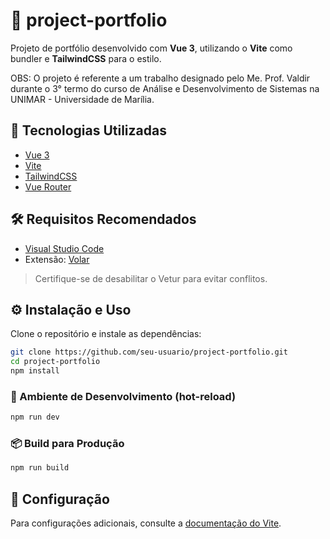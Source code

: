 # 📁 project-portfolio

Projeto de portfólio desenvolvido com **Vue 3**, utilizando o **Vite** como bundler e **TailwindCSS** para o estilo.

OBS: O projeto é referente a um trabalho designado pelo Me. Prof. Valdir durante o 3° termo do curso de Análise e Desenvolvimento de Sistemas na UNIMAR - Universidade de Marília.

## 🚀 Tecnologias Utilizadas

- [Vue 3](https://vuejs.org/)
- [Vite](https://vitejs.dev/)
- [TailwindCSS](https://tailwindcss.com/)
- [Vue Router](https://router.vuejs.org/) <!-- Remova se não estiver usando -->

## 🛠️ Requisitos Recomendados

- [Visual Studio Code](https://code.visualstudio.com/)
- Extensão: [Volar](https://marketplace.visualstudio.com/items?itemName=Vue.volar)  
> Certifique-se de desabilitar o Vetur para evitar conflitos.

## ⚙️ Instalação e Uso

Clone o repositório e instale as dependências:

```bash
git clone https://github.com/seu-usuario/project-portfolio.git
cd project-portfolio
npm install
```

### 🔄 Ambiente de Desenvolvimento (hot-reload)

```bash
npm run dev
```

### 📦 Build para Produção

```bash
npm run build
```

## 📌 Configuração

Para configurações adicionais, consulte a [documentação do Vite](https://vite.dev/config/).
